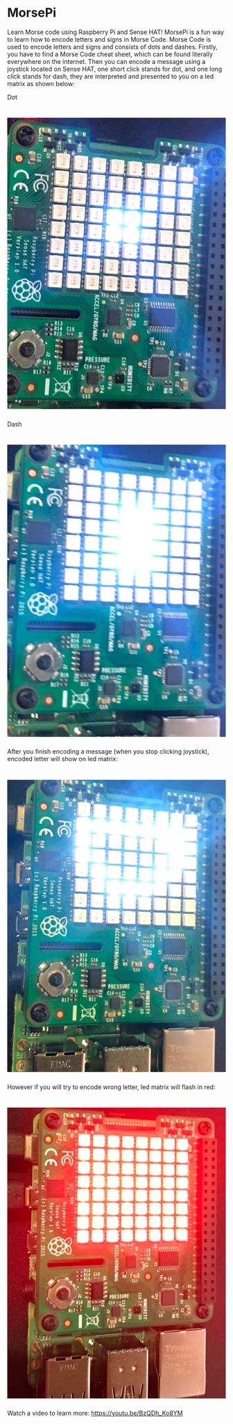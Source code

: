 # MorsePi
Learn Morse code using Raspberry Pi and Sense HAT!
MorsePi is a fun way to learn how to encode letters and signs in Morse Code. Morse Code is used to encode letters and signs and consists of dots and dashes. Firstly, you have to find a Morse Code cheat sheet, which can be found literally everywhere on the internet. Then you can encode a message using a joystick located on Sense HAT, one short click stands for dot, and one long click stands for dash, they are interpreted and presented to you on a led matrix as shown below:

Dot
# ![Screenshot](1.jpg)

Dash
# ![Screenshot](4.jpg)

After you finish encoding a message (when you stop clicking joystick), encoded letter will show on led matrix:
# ![Screenshot](3.jpg)

However if you will try to encode wrong letter, led matrix will flash in red:
# ![Screenshot](2.jpg)

Watch a video to learn more: https://youtu.be/BzQDh_Ko8YM
